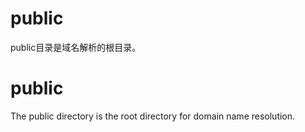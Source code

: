 # public
public目录是域名解析的根目录。

# public
The public directory is the root directory for domain name resolution.
